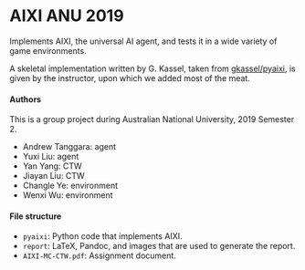 # AIXI ANU 2019

Implements AIXI, the universal AI agent, and tests it in a wide variety of game environments.

A skeletal implementation written by G. Kassel, taken from [gkassel/pyaixi](https://github.com/gkassel/pyaixi), is given by the instructor, upon which we added most of the meat.

#### Authors

This is a group project during Australian National University, 2019 Semester 2.

-   Andrew Tanggara: agent
-   Yuxi Liu: agent
-   Yan Yang: CTW
-   Jiayan Liu: CTW
-   Changle Ye: environment
-   Wenxi Wu: environment

#### File structure

-   `pyaixi`: Python code that implements AIXI.
-   `report`: LaTeX, Pandoc, and images that are used to generate the report.
-   `AIXI-MC-CTW.pdf`: Assignment document.
